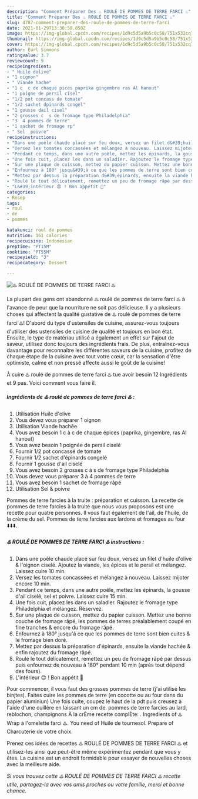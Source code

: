 ```yaml
---
description: "Comment Préparer Des ♨️ ROULÉ DE POMMES DE TERRE FARCI ♨️"
title: "Comment Préparer Des ♨️ ROULÉ DE POMMES DE TERRE FARCI ♨️"
slug: 4787-comment-preparer-des-roule-de-pommes-de-terre-farci
date: 2021-01-29T13:30:58.850Z
image: https://img-global.cpcdn.com/recipes/1d9c5d5a9b5c0c58/751x532cq70/♨️-roule-de-pommes-de-terre-farci-♨️-photo-principale-de-la-recette.jpg
thumbnail: https://img-global.cpcdn.com/recipes/1d9c5d5a9b5c0c58/751x532cq70/♨️-roule-de-pommes-de-terre-farci-♨️-photo-principale-de-la-recette.jpg
cover: https://img-global.cpcdn.com/recipes/1d9c5d5a9b5c0c58/751x532cq70/♨️-roule-de-pommes-de-terre-farci-♨️-photo-principale-de-la-recette.jpg
author: Earl Simmons
ratingvalue: 3.7
reviewcount: 9
recipeingredient:
- " Huile dolive"
- "1 oignon"
- " Viande hache"
- "1 c  c de chaque pices paprika gingembre ras Al hanout"
- "1 poigne de persil cisel"
- "1/2 pot concass de tomate"
- "1/2 sachet dpinards congel"
- "1 gousse dail cisel"
- "2 grosses c  s de fromage type Philadelphia"
- "3  4 pommes de terre"
- "1 sachet de fromage rp"
- " Sel  poivre"
recipeinstructions:
- "Dans une poêle chaude placé sur feu doux, versez un filet d&#39;huile d&#39;olive &amp; l&#39;oignon ciselé. Ajoutez la viande, les épices et le persil et mélangez. Laissez cuire 10 min."
- "Versez les tomates concassées et mélangez à nouveau. Laissez mijoter encore 10 min."
- "Pendant ce temps, dans une autre poêle, mettez les épinards, la gousse d&#39;ail ciselé, sel et poivre. Laissez cuire 15 min."
- "Une fois cuit, placez les dans un saladier. Rajoutez le fromage type Philadelphia et mélangez. Réservez."
- "Sur une plaque de cuisson, mettez du papier cuisson. Mettez une bonne couche de fromage râpé, les pommes de terres préalablement coupé en fine tranches &amp; encore du fromage râpé."
- "Enfournez à 180° jusqu&#39;à ce que les pommes de terre sont bien cuites &amp; le fromage bien doré."
- "Mettez par dessus la préparation d&#39;épinards, ensuite la viande hachée &amp; enfin rajoutez du fromage râpé."
- "Roulé le tout délicatement, remettez un peu de fromage râpé par dessus puis enfournez de nouveau à 180° pendant 10 min (après tout dépend des fours)."
- "L&#39;intérieur 😍 ! Bon appétit 🌹"
categories:
- Resep
tags:
- roul
- de
- pommes

katakunci: roul de pommes 
nutrition: 161 calories
recipecuisine: Indonesian
preptime: "PT15M"
cooktime: "PT55M"
recipeyield: "3"
recipecategory: Dessert

---
```



![♨️ ROULÉ DE POMMES DE TERRE FARCI ♨️](https://img-global.cpcdn.com/recipes/1d9c5d5a9b5c0c58/751x532cq70/♨️-roule-de-pommes-de-terre-farci-♨️-photo-principale-de-la-recette.jpg)

La plupart des gens ont abandonné ♨️ roulé de pommes de terre farci ♨️ à l'avance de peur que la nourriture ne soit pas délicieuse. Il y a plusieurs choses qui affectent la qualité gustative de ♨️ roulé de pommes de terre farci ♨️! D'abord du type d'ustensiles de cuisine, assurez-vous toujours d'utiliser des ustensiles de cuisine de qualité et toujours en bon état. Ensuite, le type de matériau utilisé a également un effet sur l'ajout de saveur, utilisez donc toujours des ingrédients frais. De plus, entraînez-vous davantage pour reconnaître les différentes saveurs de la cuisine, profitez de chaque étape de la cuisine avec tout votre cœur, car la sensation d'être optimiste, calme et non pressé affecte aussi le goût de la cuisine!

<!--inarticleads1-->

À cuire ♨️ roulé de pommes de terre farci ♨️ tue avoir besoin 12 Ingrédients et 9 pas. Voici comment vous faire il.

##### Ingrédients de ♨️ roulé de pommes de terre farci ♨️ :

1. Utilisation  Huile d&#39;olive
1. Vous devez vous préparer 1 oignon
1. Utilisation  Viande hachée
1. Vous avez besoin 1 c à c de chaque épices (paprika, gingembre, ras Al hanout)
1. Vous avez besoin 1 poignée de persil ciselé
1. Fournir 1/2 pot concassé de tomate
1. Fournir 1/2 sachet d&#39;épinards congelé
1. Fournir 1 gousse d&#39;ail ciselé
1. Vous avez besoin 2 grosses c à s de fromage type Philadelphia
1. Vous devez vous préparer 3 à 4 pommes de terre
1. Vous avez besoin 1 sachet de fromage râpé
1. Utilisation  Sel &amp; poivre


Pommes de terre farcies à la truite : préparation et cuisson. La recette de pommes de terre farcies à la truite que nous vous proposons est une recette pour quatre personnes. Il vous faut également de l&#39;ail, de l&#39;huile, de la crème du sel. Pommes de terre farcies aux lardons et fromages au four ⬇️⬇️⬇️. 

<!--inarticleads2-->

##### ♨️ ROULÉ DE POMMES DE TERRE FARCI ♨️ instructions :

1. Dans une poêle chaude placé sur feu doux, versez un filet d&#39;huile d&#39;olive &amp; l&#39;oignon ciselé. Ajoutez la viande, les épices et le persil et mélangez. Laissez cuire 10 min.
1. Versez les tomates concassées et mélangez à nouveau. Laissez mijoter encore 10 min.
1. Pendant ce temps, dans une autre poêle, mettez les épinards, la gousse d&#39;ail ciselé, sel et poivre. Laissez cuire 15 min.
1. Une fois cuit, placez les dans un saladier. Rajoutez le fromage type Philadelphia et mélangez. Réservez.
1. Sur une plaque de cuisson, mettez du papier cuisson. Mettez une bonne couche de fromage râpé, les pommes de terres préalablement coupé en fine tranches &amp; encore du fromage râpé.
1. Enfournez à 180° jusqu&#39;à ce que les pommes de terre sont bien cuites &amp; le fromage bien doré.
1. Mettez par dessus la préparation d&#39;épinards, ensuite la viande hachée &amp; enfin rajoutez du fromage râpé.
1. Roulé le tout délicatement, remettez un peu de fromage râpé par dessus puis enfournez de nouveau à 180° pendant 10 min (après tout dépend des fours).
1. L&#39;intérieur 😍 ! Bon appétit 🌹


Pour commencer, il vous faut des grosses pommes de terre (j&#39;ai utilisé les binjtes). Faites cuire les pommes de terre (en cocotte ou au four dans du papier aluminiun) Une fois cuite, coupez le haut de la pdt puis creusez à l&#39;aide d&#39;une cuillère en laissant un cm de. pommes de terre farcies au lard, reblochon, champignons À la crÈme recette complÈte: ️. Ingredients of ♨️ Wrap à l&#39;omelette farci ♨️. You need of Huile de tournesol. Prepare of Charcuterie de votre choix. 

<!--inarticleads1-->

<p>
Prenez ces idées de recettes ♨️ ROULÉ DE POMMES DE TERRE FARCI ♨️ et utilisez-les ainsi que peut-être même expérimentez pendant que vous y êtes. La cuisine est un endroit formidable pour essayer de nouvelles choses avec la meilleure aide.
</p>

<p>
<i>Si vous trouvez cette ♨️ ROULÉ DE POMMES DE TERRE FARCI ♨️ recette utile, partagez-la avec vos amis proches ou votre famille, merci et bonne chance.</i>
</p>
